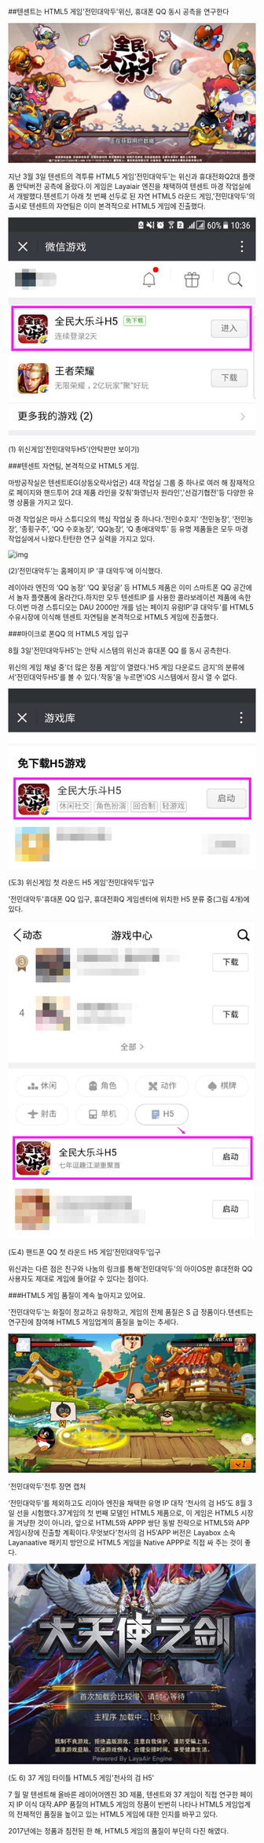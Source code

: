 ##텐센트는 HTML5 게임'전민대악두'위신, 휴대폰 QQ 동시 공측을 연구한다

![img](1.jpg)



지난 3월 3일 텐센트의 격투류 HTML5 게임'전민대악두'는 위신과 휴대전화Q2대 플랫폼 안탁버전 공측에 올랐다.이 게임은 Layaiair 엔진을 채택하여 텐센트 마경 작업실에서 개발했다.텐센트기 아래 첫 번째 선두로 된 자연 HTML5 라운드 게임,'전민대악두'의 출시로 텐센트의 자연팀은 이미 본격적으로 HTML5 게임에 진출했다.



![img](2.png)

(1) 위신게임'전민대악두H5'(안탁판만 보이기)



###텐센트 자연팀, 본격적으로 HTML5 게임.

마방공작실은 텐센트IEG(상동오락사업군) 4대 작업실 그룹 중 하나로 여러 해 잠재적으로 페이지와 핸드투어 2대 제품 라인을 갖춰'화영닌자 원라인','선검기협전'등 다양한 유명 상품을 가지고 있다.

마경 작업실은 마사 스튜디오의 핵심 작업실 중 하나다.‘전민수호지’ ‘전민농장’, ‘전민농장’, ‘종횡구주’, ‘QQ 수호농장’, ‘QQ농장’, ‘Q 총애대악투’ 등 유명 제품들은 모두 마경 작업실에서 나왔다.탄탄한 연구 실력을 가지고 있다.

![img](http://mmbiz.qpic.cn/mmbiz_jpg/r3Uu3clxncaia30znrr7R4vibyz2qJkicHkTtqxsEyhKcxNeZvtI4fyAib0sbthIpw5gD5FYke6L9gcaPa6Pnk8QiaA/640?wx_fmt=jpeg&tp=webp&wxfrom=5&wx_lazy=1)

(2)‘전민대악두’는 홈페이지 IP ‘큐 대악두’에 이식했다.

레이아라 엔진의 ‘QQ 농장’ ‘QQ 꽃덩굴’ 등 HTML5 제품은 이미 스마트폰 QQ 공간에서 놀자 플랫폼에 올라간다.하지만 모두 텐센트IP 를 사용한 콜라보레이션 제품에 속한다.이번 마경 스튜디오는 DAU 2000만 개를 넘는 페이지 유람IP'큐 대악두'를 HTML5 수유시장에 이식해 텐센트 자연팀을 본격적으로 HTML5 게임에 진출했다.



###마이크로 폰QQ 의 HTML5 게임 입구

8월 3일'전민대악두H5'는 안탁 시스템의 위신과 휴대폰 QQ 를 동시 공측한다.

위신의 게임 채널 중'더 많은 정품 게임'이 열렸다.'H5 게임 다운로드 금지'의 분류에서'전민대악두H5'를 볼 수 있다.'작동'을 누르면'iOS 시스템에서 잠시 열 수 없다.

![img](3.png)

(도3) 위신게임 첫 라운드 H5 게임'전민대악두'입구

'전민대악두'휴대폰 QQ 입구, 휴대전화Q 게임센터에 위치한 H5 분류 중(그림 4개)에 있다.

![img](4.png)

(도4) 핸드폰 QQ 첫 라운드 H5 게임'전민대악두'입구



위신과는 다른 점은 친구와 나눔의 링크를 통해'전민대악두'의 아이OS판 휴대전화 QQ 사용자도 제대로 게임에 들어갈 수 있다는 점이다.

###HTML5 게임 품질이 계속 높아지고 있어요.

'전민대악두'는 화질이 정교하고 유창하고, 게임의 전체 품질은 S 급 정품이다.텐센트는 연구진에 참여해 HTML5 게임업계의 품질을 높이는 추세다.

![img](5.png)

'전민대악두'전투 장면 캡처



‘전민대악두’를 제외하고도 리야아 엔진을 채택한 유명 IP 대작 ‘천사의 검 H5’도 8월 3일 선을 시험했다.37게임의 첫 번째 모델인 HTML5 제품으로, 이 게임은 HTML5 시장을 겨냥한 것이 아니라, 앞으로 HTML5와 APPP 쌍단 동발 전략으로 HTML5와 APP 게임시장에 진출할 계획이다.무엇보다'천사의 검 H5'APP 버전은 Layabox 소속 Layanaative 패키지 방안으로 HTML5 게임을 Native APPP로 직접 싸 주는 것이 좋다.

![img](6.png)

(도 6) 37 게임 타이틀 HTML5 게임'천사의 검 H5'



7 월 말 텐센트해 올바른 레이어어엔진 3D 제품, 텐센트와 37 게임이 직접 연구한 페이지 IP 이식 대작.APP 품질의 HTML5 게임의 정품이 빈번히 나타나 HTML5 게임업계의 전체적인 품질을 높이고 있는 HTML5 게임에 대한 인지를 바꾸고 있다.

2017년에는 정품과 침전된 한 해, HTML5 게임의 품질이 부단히 다진 해였다.